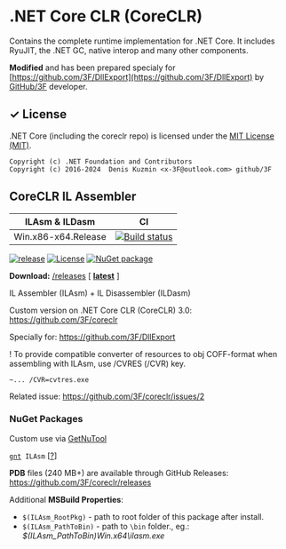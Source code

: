 .NET Core CLR (CoreCLR)
===========================

Contains the complete runtime implementation for .NET Core. It includes RyuJIT, the .NET GC, native interop and many other components.

**Modified** and has been prepared specialy for [https://github.com/3F/DllExport](https://github.com/3F/DllExport) by [GitHub/3F](https://github.com/3F) developer.

✓ License
-------

.NET Core (including the coreclr repo) is licensed under the [MIT License (MIT)](https://github.com/3F/coreclr/blob/master/LICENSE.TXT).

```
Copyright (c) .NET Foundation and Contributors
Copyright (c) 2016-2024  Denis Kuzmin <x-3F@outlook.com> github/3F
```

## CoreCLR IL Assembler

ILAsm & ILDasm      | CI
--------------------| ----------------
Win.x86-x64.Release | [![Build status](https://ci.appveyor.com/api/projects/status/asb0nbj8tly2rp7p/branch/master?svg=true)](https://ci.appveyor.com/project/3Fs/coreclr-62ql7/branch/master)

[![release](https://img.shields.io/github/release/3F/coreclr.svg)](https://github.com/3F/coreclr/releases/latest)
[![License](https://img.shields.io/badge/License-MIT-74A5C2.svg)](https://github.com/3F/coreclr/blob/master/LICENSE.TXT)
[![NuGet package](https://img.shields.io/nuget/v/ILAsm.svg)](https://www.nuget.org/packages/ILAsm/)

**Download:** [/releases](https://github.com/3F/coreclr/releases) [ **[latest](https://github.com/3F/coreclr/releases/latest)** ]


IL Assembler (ILAsm) + IL Disassembler (ILDasm)

Custom version on .NET Core CLR (CoreCLR) 3.0: https://github.com/3F/coreclr

Specially for: https://github.com/3F/DllExport

! To provide compatible converter of resources to obj COFF-format when assembling with ILAsm, use /CVRES (/CVR) key.

```
~... /CVR=cvtres.exe
```

Related issue: https://github.com/3F/coreclr/issues/2

### NuGet Packages

Custom use via [GetNuTool](https://github.com/3F/GetNuTool)

[`gnt`](https://3F.github.io/GetNuTool/releases/latest/gnt/)` ILAsm` [[?](https://github.com/3F/GetNuTool)]

**PDB** files (240 MB+) are available through GitHub Releases:
https://github.com/3F/coreclr/releases

Additional **MSBuild Properties**:

* `$(ILAsm_RootPkg)` - path to root folder of this package after install.
* `$(ILAsm_PathToBin)` - path to `\bin` folder., eg.: *$(ILAsm_PathToBin)Win.x64\ilasm.exe*

